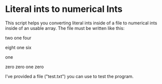 # Literal ints to numerical Ints
This script helps you converting literal ints inside of a file to numerical ints inside of an usable array.
The file must be written like this:

two one four

eight one six

one

zero zero one zero

I've provided a file ("test.txt") you can use to test the program.
